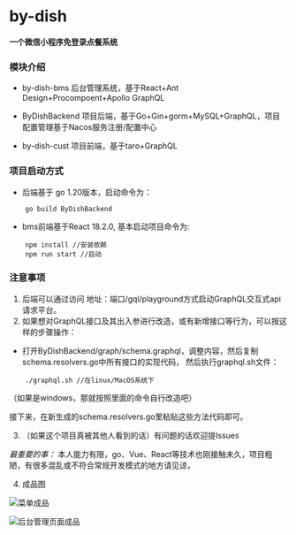 # by-dish

**一个微信小程序免登录点餐系统**

### 模块介绍

* by-dish-bms 后台管理系统，基于React+Ant Design+Procompoent+Apollo GraphQL

* ByDishBackend 项目后端，基于Go+Gin+gorm+MySQL+GraphQL，项目配置管理基于Nacos服务注册/配置中心

* by-dish-cust 项目前端，基于taro+GraphQL

### 项目启动方式

* 后端基于 go 1.20版本，启动命令为：

```shell
    go build ByDishBackend
```

* bms前端基于React 18.2.0, 基本启动项目命令为:
```shell
    npm install //安装依赖
    npm run start //启动
```

### 注意事项

1. 后端可以通过访问 地址：端口/gql/playground方式启动GraphQL交互式api请求平台。
2. 如果想对GraphQL接口及其出入参进行改造，或有新增接口等行为，可以按这样的步骤操作：
   
* 打开ByDishBackend/graph/schema.graphql，调整内容，然后复制schema.resolvers.go中所有接口的实现代码，
然后执行graphql.sh文件：
```shell
    ./graphql.sh //在linux/MacOS系统下
```

（如果是windows，那就按照里面的命令自行改造吧）

接下来，在新生成的schema.resolvers.go里粘贴这些方法代码即可。

3. （如果这个项目真被其他人看到的话）有问题的话欢迎提Issues

*最重要的事：* 本人能力有限，go、Vue、React等技术也刚接触未久，项目粗陋，有很多混乱或不符合常规开发模式的地方请见谅，

4. 成品图

![菜单成品](https://seckill-1305486145.cos.ap-guangzhou.myqcloud.com/68f319c2efec441d804d644300fce34e.png)

![后台管理页面成品](https://seckill-1305486145.cos.ap-guangzhou.myqcloud.com/5968b3626bd04d6ab0362cf040d1ea59.png)